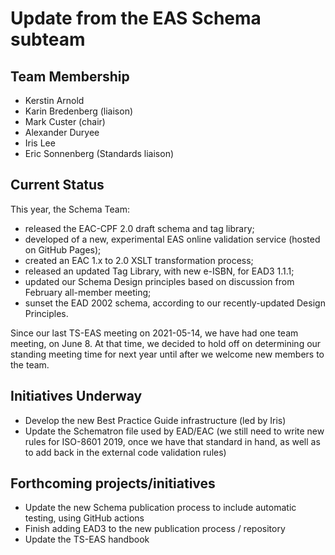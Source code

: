 # Update from the EAS Schema subteam

## Team Membership

- Kerstin Arnold
- Karin Bredenberg (liaison)
- Mark Custer (chair)
- Alexander Duryee
- Iris Lee
- Eric Sonnenberg (Standards liaison)

## Current Status

This year, the Schema Team:

- released the EAC-CPF 2.0 draft schema and tag library;
- developed of a new, experimental EAS online validation service (hosted on GitHub Pages);
- created an EAC 1.x to 2.0 XSLT transformation process;
- released an updated Tag Library, with new e-ISBN, for EAD3 1.1.1;
- updated our Schema Design principles based on discussion from February all-member meeting;
- sunset the EAD 2002 schema, according to our recently-updated Design Principles.

Since our last TS-EAS meeting on 2021-05-14, we have had one team meeting, on June 8. At that time, we decided to hold off on determining our standing meeting time for next year until after we welcome new members to the team.

## Initiatives Underway

- Develop the new Best Practice Guide infrastructure (led by Iris)
- Update the Schematron file used by EAD/EAC (we still need to write new rules for ISO-8601 2019, once we have that standard in hand, as well as to add back in the external code validation rules)


## Forthcoming projects/initiatives

- Update the new Schema publication process to include automatic testing, using GitHub actions
- Finish adding EAD3 to the new publication process / repository
- Update the TS-EAS handbook
